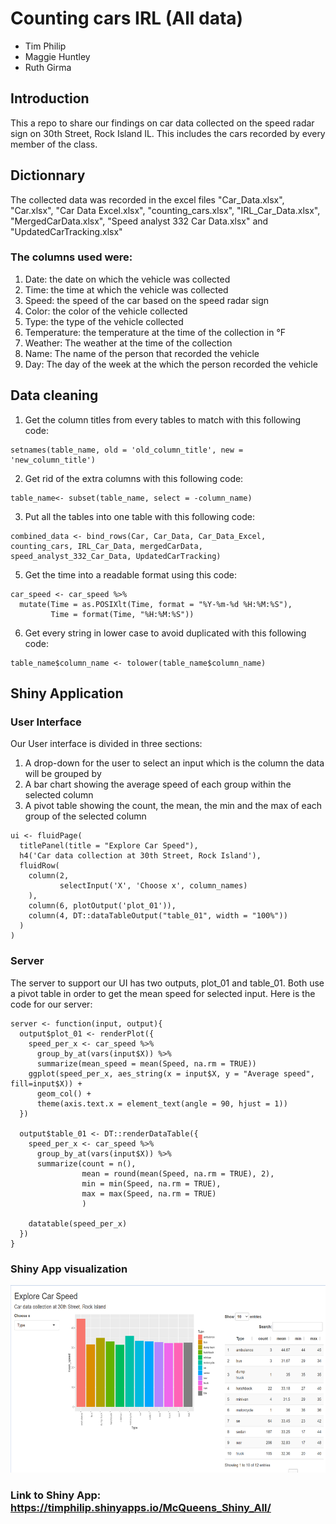 # Counting cars IRL (All data)
- Tim Philip
- Maggie Huntley
- Ruth Girma
## Introduction
This a repo to share our findings on car data collected on the speed radar sign on 30th Street, Rock Island IL. This includes the cars recorded by every member of the class.

## Dictionnary
The collected data was recorded in the excel files "Car_Data.xlsx", "Car.xlsx", "Car Data Excel.xlsx", "counting_cars.xlsx", "IRL_Car_Data.xlsx", "MergedCarData.xlsx", "Speed analyst 332 Car Data.xlsx" and "UpdatedCarTracking.xlsx"
### The columns used were:
1. Date: the date on which the vehicle was collected
2. Time: the time at which the vehicle was collected
3. Speed: the speed of the car based on the speed radar sign
4. Color: the color of the vehicle collected
5. Type: the type of the vehicle collected
6. Temperature: the temperature at the time of the collection in °F
7. Weather: The weather at the time of the collection
8. Name: The name of the person that recorded the vehicle
9. Day: The day of the week at the which the person recorded the vehicle

## Data cleaning
1. Get the column titles from every tables to match with this following code:
```
setnames(table_name, old = 'old_column_title', new = 'new_column_title')
```
2. Get rid of the extra columns with this following code:
```
table_name<- subset(table_name, select = -column_name)
```
3. Put all the tables into one table with this following code:
```
combined_data <- bind_rows(Car, Car_Data, Car_Data_Excel, counting_cars, IRL_Car_Data, mergedCarData, speed_analyst_332_Car_Data, UpdatedCarTracking)
```
5. Get the time into a readable format using this code:
```
car_speed <- car_speed %>%
  mutate(Time = as.POSIXlt(Time, format = "%Y-%m-%d %H:%M:%S"),
         Time = format(Time, "%H:%M:%S"))
```
6. Get every string in lower case to avoid duplicated with this following code:
```
table_name$column_name <- tolower(table_name$column_name)
```
## Shiny Application
### User Interface
Our User interface is divided in three sections:
1. A drop-down for the user to select an input which is the column the data will be grouped by
2. A bar chart showing the average speed of each group within the selected column
3. A pivot table showing the count, the mean, the min and the max of each group of the selected column
```
ui <- fluidPage(
  titlePanel(title = "Explore Car Speed"),
  h4('Car data collection at 30th Street, Rock Island'),
  fluidRow(
    column(2,
           selectInput('X', 'Choose x', column_names)
    ),
    column(6, plotOutput('plot_01')),
    column(4, DT::dataTableOutput("table_01", width = "100%"))
  )
)
```
### Server
The server to support our UI has two outputs, plot_01 and table_01. Both use a pivot table in order to get the mean speed for selected input. Here is the code for our server:
```
server <- function(input, output){
  output$plot_01 <- renderPlot({
    speed_per_x <- car_speed %>%
      group_by_at(vars(input$X)) %>%
      summarize(mean_speed = mean(Speed, na.rm = TRUE))
    ggplot(speed_per_x, aes_string(x = input$X, y = "Average speed", fill=input$X)) +
      geom_col() +
      theme(axis.text.x = element_text(angle = 90, hjust = 1))
  })
  
  output$table_01 <- DT::renderDataTable({
    speed_per_x <- car_speed %>%
      group_by_at(vars(input$X)) %>%
      summarize(count = n(),
                mean = round(mean(Speed, na.rm = TRUE), 2),
                min = min(Speed, na.rm = TRUE),
                max = max(Speed, na.rm = TRUE)
                )
    
    datatable(speed_per_x)
  })
}
```
### Shiny App visualization
<img src="Images/Shiny App visualization 2.PNG" height = 300, width = 700>

### Link to Shiny App:  https://timphilip.shinyapps.io/McQueens_Shiny_All/
